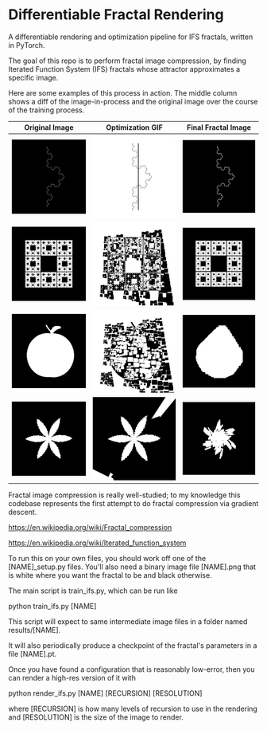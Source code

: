 # Differentiable Fractal Rendering
A differentiable rendering and optimization pipeline for IFS fractals, written in PyTorch. 

The goal of this repo is to perform fractal image compression, by finding Iterated Function System (IFS) fractals whose attractor approximates a specific image. 

Here are some examples of this process in action. The middle column shows a diff of the image-in-process and the original image over the course of the training process.

| Original Image | Optimization GIF | Final Fractal Image |
| -------- | -------- | -------- |
| ![Koch Curve image.](koch.png) | ![Fitting to the Koch curve](koch_diff.gif) | <img src="https://github.com/cory-b-scott/diff_ifs/blob/main/koch_render.png?" width="256" > |
| ![Sierpinski Gasket](sierpinski.png) | ![Fitting the Sierpinski gasket.](sierpinski_diff.gif) | <img src="https://github.com/cory-b-scott/diff_ifs/blob/main/sierpinski_render.png?" width="256" > |
| ![Binary apple image.](apple.png) | ![Fitting a fractal to an apple.](apple_diff.gif) | <img src="https://github.com/cory-b-scott/diff_ifs/blob/main/apple_render.png?"  width="256" > |
| ![Binary flower image.](flower.png) | ![Fitting a fractal to a flower.](flower_diff.gif) | <img src="https://github.com/cory-b-scott/diff_ifs/blob/main/flower_render.png?" width="256" > |


Fractal image compression is really well-studied; to my knowledge this codebase represents the first attempt to do fractal compression via gradient descent. 

https://en.wikipedia.org/wiki/Fractal_compression

https://en.wikipedia.org/wiki/Iterated_function_system


To run this on your own files, you should work off one of the [NAME]_setup.py files. You'll also need a binary image file [NAME].png that is white where you want the fractal to be and black otherwise. 

The main script is train_ifs.py, which can be run like

python train_ifs.py [NAME]

This script will expect to same intermediate image files in a folder named results/[NAME].

It will also periodically produce a checkpoint of the fractal's parameters in a file [NAME].pt.

Once you have found a configuration that is reasonably low-error, then you can render a high-res version of it with

python render_ifs.py [NAME] [RECURSION] [RESOLUTION]

where [RECURSION] is how many levels of recursion to use in the rendering and [RESOLUTION] is the size of the image to render. 
